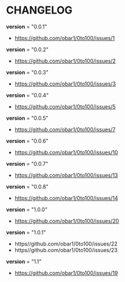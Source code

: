 # CHANGELOG

__version__ = "0.0.1"
- https://github.com/obar1/0to100/issues/1

__version__ = "0.0.2"
- https://github.com/obar1/0to100/issues/2

__version__ = "0.0.3"
- https://github.com/obar1/0to100/issues/3

__version__ = "0.0.4"
- https://github.com/obar1/0to100/issues/5

__version__ = "0.0.5"
- https://github.com/obar1/0to100/issues/7

__version__ = "0.0.6"
- https://github.com/obar1/0to100/issues/10

__version__ = "0.0.7"
- https://github.com/obar1/0to100/issues/13

__version__ = "0.0.8"
- https://github.com/obar1/0to100/issues/14

__version__ = "1.0.0"
- https://github.com/obar1/0to100/issues/20

__version__ = "1.0.1"
- https//github.com/obar1/0to100/issues/22
- https//github.com/obar1/0to100/issues/23

__version__ = "1.1"
- https://github.com/obar1/0to100/issues/19
